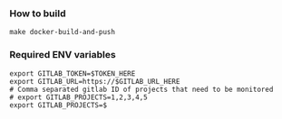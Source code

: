 ### How to build
```
make docker-build-and-push
```

### Required ENV variables
```
export GITLAB_TOKEN=$TOKEN_HERE
export GITLAB_URL=https://$GITLAB_URL_HERE
# Comma separated gitlab ID of projects that need to be monitored
# export GITLAB_PROJECTS=1,2,3,4,5
export GITLAB_PROJECTS=$
```
